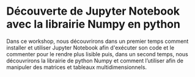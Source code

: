 # Découverte de Jupyter Notebook avec la librairie Numpy en python
 
Dans ce workshop, nous découvrirons dans un premier temps comment installer et utiliser Jupyter Notebook afin d'exécuter son code et le commenter pour le rendre plus lisible puis, dans un second temps, nous découvrirons la librairie de python Numpy et comment l’utiliser afin de manipuler des matrices et tableaux multidimensionnels.
